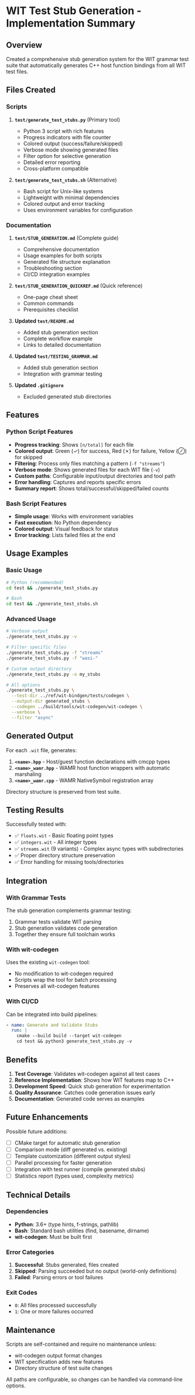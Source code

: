 # WIT Test Stub Generation - Implementation Summary

## Overview
Created a comprehensive stub generation system for the WIT grammar test suite that automatically generates C++ host function bindings from all WIT test files.

## Files Created

### Scripts
1. **`test/generate_test_stubs.py`** (Primary tool)
   - Python 3 script with rich features
   - Progress indicators with file counter
   - Colored output (success/failure/skipped)
   - Verbose mode showing generated files
   - Filter option for selective generation
   - Detailed error reporting
   - Cross-platform compatible

2. **`test/generate_test_stubs.sh`** (Alternative)
   - Bash script for Unix-like systems
   - Lightweight with minimal dependencies
   - Colored output and error tracking
   - Uses environment variables for configuration

### Documentation
1. **`test/STUB_GENERATION.md`** (Complete guide)
   - Comprehensive documentation
   - Usage examples for both scripts
   - Generated file structure explanation
   - Troubleshooting section
   - CI/CD integration examples

2. **`test/STUB_GENERATION_QUICKREF.md`** (Quick reference)
   - One-page cheat sheet
   - Common commands
   - Prerequisites checklist

3. **Updated `test/README.md`**
   - Added stub generation section
   - Complete workflow example
   - Links to detailed documentation

4. **Updated `test/TESTING_GRAMMAR.md`**
   - Added stub generation section
   - Integration with grammar testing

5. **Updated `.gitignore`**
   - Excluded generated stub directories

## Features

### Python Script Features
- **Progress tracking**: Shows `[n/total]` for each file
- **Colored output**: Green (✓) for success, Red (✗) for failure, Yellow (⊘) for skipped
- **Filtering**: Process only files matching a pattern (`-f "streams"`)
- **Verbose mode**: Shows generated files for each WIT file (`-v`)
- **Custom paths**: Configurable input/output directories and tool path
- **Error handling**: Captures and reports specific errors
- **Summary report**: Shows total/successful/skipped/failed counts

### Bash Script Features
- **Simple usage**: Works with environment variables
- **Fast execution**: No Python dependency
- **Colored output**: Visual feedback for status
- **Error tracking**: Lists failed files at the end

## Usage Examples

### Basic Usage
```bash
# Python (recommended)
cd test && ./generate_test_stubs.py

# Bash
cd test && ./generate_test_stubs.sh
```

### Advanced Usage
```bash
# Verbose output
./generate_test_stubs.py -v

# Filter specific files
./generate_test_stubs.py -f "streams"
./generate_test_stubs.py -f "wasi-"

# Custom output directory
./generate_test_stubs.py -o my_stubs

# All options
./generate_test_stubs.py \
  --test-dir ../ref/wit-bindgen/tests/codegen \
  --output-dir generated_stubs \
  --codegen ../build/tools/wit-codegen/wit-codegen \
  --verbose \
  --filter "async"
```

## Generated Output

For each `.wit` file, generates:
1. **`<name>.hpp`** - Host/guest function declarations with cmcpp types
2. **`<name>_wamr.hpp`** - WAMR host function wrappers with automatic marshaling
3. **`<name>_wamr.cpp`** - WAMR NativeSymbol registration array

Directory structure is preserved from test suite.

## Testing Results

Successfully tested with:
- ✅ `floats.wit` - Basic floating point types
- ✅ `integers.wit` - All integer types
- ✅ `streams.wit` (9 variants) - Complex async types with subdirectories
- ✅ Proper directory structure preservation
- ✅ Error handling for missing tools/directories

## Integration

### With Grammar Tests
The stub generation complements grammar testing:
1. Grammar tests validate WIT parsing
2. Stub generation validates code generation
3. Together they ensure full toolchain works

### With wit-codegen
Uses the existing `wit-codegen` tool:
- No modification to wit-codegen required
- Scripts wrap the tool for batch processing
- Preserves all wit-codegen features

### With CI/CD
Can be integrated into build pipelines:
```yaml
- name: Generate and Validate Stubs
  run: |
    cmake --build build --target wit-codegen
    cd test && python3 generate_test_stubs.py -v
```

## Benefits

1. **Test Coverage**: Validates wit-codegen against all test cases
2. **Reference Implementation**: Shows how WIT features map to C++
3. **Development Speed**: Quick stub generation for experimentation
4. **Quality Assurance**: Catches code generation issues early
5. **Documentation**: Generated code serves as examples

## Future Enhancements

Possible future additions:
- [ ] CMake target for automatic stub generation
- [ ] Comparison mode (diff generated vs. existing)
- [ ] Template customization (different output styles)
- [ ] Parallel processing for faster generation
- [ ] Integration with test runner (compile generated stubs)
- [ ] Statistics report (types used, complexity metrics)

## Technical Details

### Dependencies
- **Python**: 3.6+ (type hints, f-strings, pathlib)
- **Bash**: Standard bash utilities (find, basename, dirname)
- **wit-codegen**: Must be built first

### Error Categories
1. **Successful**: Stubs generated, files created
2. **Skipped**: Parsing succeeded but no output (world-only definitions)
3. **Failed**: Parsing errors or tool failures

### Exit Codes
- `0`: All files processed successfully
- `1`: One or more failures occurred

## Maintenance

Scripts are self-contained and require no maintenance unless:
- wit-codegen output format changes
- WIT specification adds new features
- Directory structure of test suite changes

All paths are configurable, so changes can be handled via command-line options.

